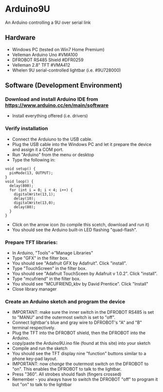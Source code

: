 # Arduino9U
An Arduino controlling a 9U over serial link

## Hardware
* Windows PC (tested on Win7 Home Premium)
* Velleman Arduino Uno #VMA100
* DFROBOT RS485 Shield #DFR0259 
* Velleman 2.8" TFT    #VMA412
* Whelen 9U serial-controlled lightbar (i.e. #9U728000)

## Software (Development Environment)
### Download and install Arduino IDE from https://www.arduino.cc/en/main/software
* Install everything offered (i.e. drivers)
### Verify installation
* Connect the Arduiuno to the USB cable.
* Plug the USB cable into the Windows PC and let it prepare the device and assign it a COM port.
* Run "Arduino" from the menu or desktop
* Type the following in:
```
void setup() {
  pinMode(13, OUTPUT);
}
void loop() {
  delay(800);
  for (int i = 0; i < 4; i++) {
    digitalWrite(13,1);
    delay(10);
    digitalWrite(13,0);
    delay(80);
  }
}
```
* Click on the arrow icon (to compile this scetch, download and run it)
* You should see the Arduino built-in LED flashing "quad-flash".

### Prepare TFT libraries:
* In Arduino, "Tools"->"Manage Libraries"
* Type "GFX" in the filter box.
* You should see "Adafruit GFX by Adafruit". Click "install".
* Type "TouchScreen" in the filter box.
* You should see "Adafruit TouchSceen by Adafruit v 1.0.2". Click "install".
* Type "mcufriend" in the filter box.
* You should see "MCUFRIEND_kbv by David Prentice". Click "Install"
* Close library manager

### Create an Arduino sketch and program the device
* IMPORTANT: make sure the inner switch in the DFROBOT RS485 is set to "MANU" and the outermost switch is set to "off".
* Connect lightbar's blue and gray wire to DFROBOT's "A" and "B" terminal respectively.
* Plug the TFT into the DFROBOT shield, then the DFROBOT into the Arduino.
* copy/paste the Arduino9U.ino file (found at this site) into your sketch
* Compile and run the sketch
* You should see the TFT display nine "function" buttons similar to a phone key-pad layout.
* IMPORTANT: now _change_ the outermost switch on the DFROBOT to "on". This enables the DFROBOT to talk to the lightbar.
* Press "360". All strobes should flash (fingers crossed)
* Remember - you always have to switch the DFROBOT "off" to program it but "on" to talk to the lightbar

